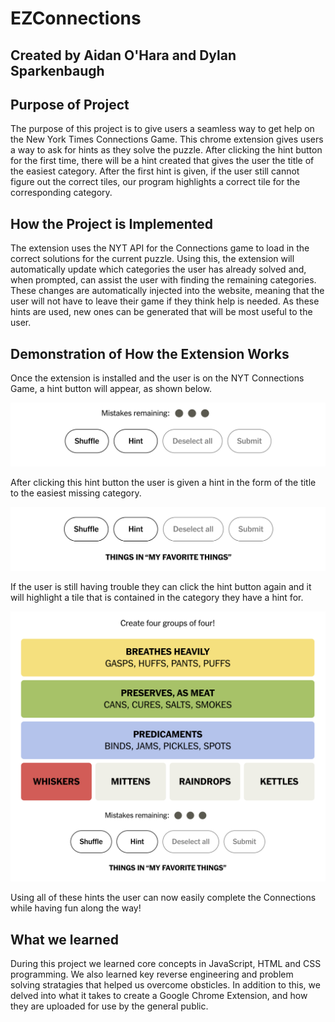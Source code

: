 # EZConnections
## Created by Aidan O'Hara and Dylan Sparkenbaugh

## Purpose of Project
The purpose of this project is to give users a seamless way to get help on the New York Times Connections Game. This chrome extension gives users a way to ask for hints as they solve the puzzle. After clicking the hint button for the first time, there will be a hint created that gives the user the title of the easiest category. After the first hint is given, if the user still cannot figure out the correct tiles, our program highlights a correct tile for the corresponding category.

## How the Project is Implemented
The extension uses the NYT API for the Connections game to load in the correct solutions for the current puzzle. Using this, the extension will automatically update which categories the user has already solved and, when prompted, can assist the user with finding the remaining categories. These changes are automatically injected into the website, meaning that the user will not have to leave their game if they think help is needed. As these hints are used, new ones can be generated that will be most useful to the user.

## Demonstration of How the Extension Works

Once the extension is installed and the user is on the NYT Connections Game, a hint button will appear, as shown below.

![Hint Button](images/HintButton.png) 

After clicking this hint button the user is given a hint in the form of the title to the easiest missing category.

![Hint Demo](images/HintDemo.png)

If the user is still having trouble they can click the hint button again and it will highlight a tile that is contained in the category they have a hint for. 

![Red Hint Demo](images/RedHintDemo.png)

Using all of these hints the user can now easily complete the Connections while having fun along the way!


## What we learned
During this project we learned core concepts in JavaScript, HTML and CSS programming. We also learned key reverse engineering and problem solving stratagies that helped us overcome obsticles. In addition to this, we delved into what it takes to create a Google Chrome Extension, and how they are uploaded for use by the general public.
